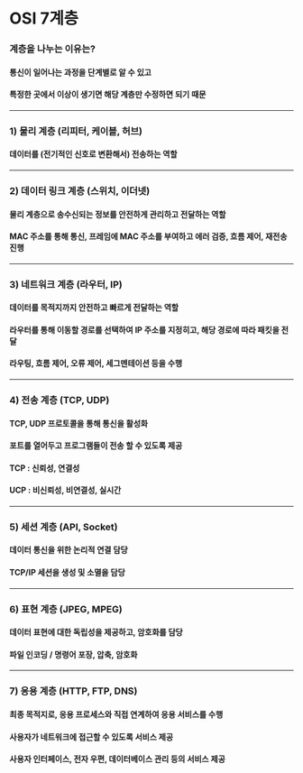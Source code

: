 # OSI 7계층

### 계층을 나누는 이유는?
#### 통신이 일어나는 과정을 단계별로 알 수 있고
#### 특정한 곳에서 이상이 생기면 해당 계층만 수정하면 되기 때문
---
### 1) 물리 계층 (리피터, 케이블, 허브)
#### 데이터를 (전기적인 신호로 변환해서) 전송하는 역할
---
### 2) 데이터 링크 계층 (스위치, 이더넷)
#### 물리 계층으로 송수신되는 정보를 안전하게 관리하고 전달하는 역할
#### MAC 주소를 통해 통신, 프레임에 MAC 주소를 부여하고 에러 검증, 흐름 제어, 재전송 진행
---
### 3) 네트워크 계층 (라우터, IP)
#### 데이터를 목적지까지 안전하고 빠르게 전달하는 역할
#### 라우터를 통해 이동할 경로를 선택하여 IP 주소를 지정히고, 해당 경로에 따라 패킷을 전달
#### 라우팅, 흐름 제어, 오류 제어, 세그멘테이션 등을 수행
---
### 4) 전송 계층 (TCP, UDP)
#### TCP, UDP 프로토콜을 통해 통신을 활성화
#### 포트를 열어두고 프로그램들이 전송 할 수 있도록 제공
#### TCP : 신뢰성, 연결성
#### UCP : 비신뢰성, 비연결성, 실시간
---
### 5) 세션 계층 (API, Socket)
#### 데이터 통신을 위한 논리적 연결 담당
#### TCP/IP 세션을 생성 및 소멸을 담당
---
### 6) 표현 계층 (JPEG, MPEG)
#### 데이터 표현에 대한 독립성을 제공하고, 암호화를 담당
#### 파일 인코딩 / 명령어 포장, 압축, 암호화
---
### 7) 응용 계층 (HTTP, FTP, DNS)
#### 최종 목적지로, 응용 프로세스와 직접 연계하여 응용 서비스를 수행
#### 사용자가 네트워크에 접근할 수 있도록 서비스 제공
#### 사용자 인터페이스, 전자 우편, 데이터베이스 관리 등의 서비스 제공
